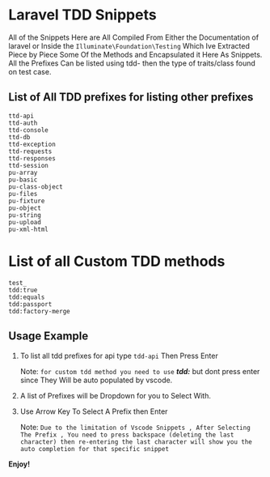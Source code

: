 # Laravel TDD Snippets

All of the Snippets Here are All Compiled From Either the Documentation of laravel or Inside the `Illuminate\Foundation\Testing` Which Ive Extracted Piece by Piece Some Of the Methods and Encapsulated it Here As Snippets. All the Prefixes Can be listed using tdd- then the type of traits/class found on test case.

## List of All TDD prefixes for listing other prefixes

```
ttd-api
ttd-auth
ttd-console
ttd-db
ttd-exception
ttd-requests
ttd-responses
ttd-session
pu-array
pu-basic
pu-class-object
pu-files
pu-fixture
pu-object
pu-string
pu-upload
pu-xml-html
```

# List of all Custom TDD methods

```
test_
tdd:true
tdd:equals
tdd:passport
tdd:factory-merge
```

## Usage Example

1. To list all tdd prefixes for api type `tdd-api` Then Press Enter

   Note: `for custom tdd method you need to use` **_tdd:_** but dont press enter since They Will be auto populated by vscode.

2. A list of Prefixes will be Dropdown for you to Select With.
3. Use Arrow Key To Select A Prefix then Enter

   Note:
   `Due to the limitation of Vscode Snippets , After Selecting The Prefix , You need to press backspace (deleting the last character) then re-entering the last character will show you the auto completion for that specific snippet`

**Enjoy!**
